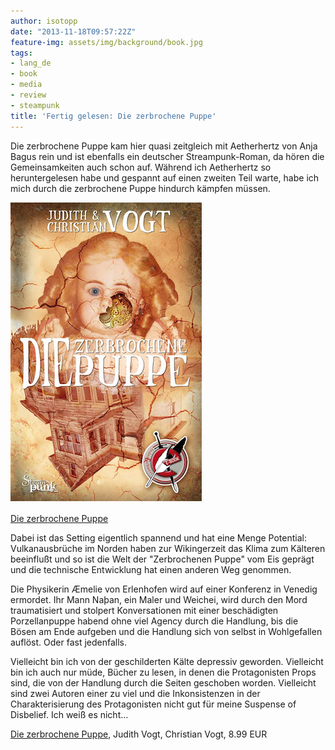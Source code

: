 ```yaml
---
author: isotopp
date: "2013-11-18T09:57:22Z"
feature-img: assets/img/background/book.jpg
tags:
- lang_de
- book
- media
- review
- steampunk
title: 'Fertig gelesen: Die zerbrochene Puppe'
---
```

Die zerbrochene Puppe kam hier quasi zeitgleich mit Aetherhertz von Anja Bagus rein und ist ebenfalls ein deutscher Streampunk-Roman, da hören die Gemeinsamkeiten auch schon auf. Während ich Aetherhertz so heruntergelesen habe und gespannt auf einen zweiten Teil warte, habe ich mich durch die zerbrochene Puppe hindurch kämpfen müssen.

[![](/uploads/2013/11/puppe.png)](http://www.amazon.de/Die-zerbrochene-Puppe-Steampunk-Roman-ebook/dp/B00BD16NPQ)

[Die zerbrochene Puppe](http://www.amazon.de/Die-zerbrochene-Puppe-Steampunk-Roman-ebook/dp/B00BD16NPQ)

Dabei ist das Setting eigentlich spannend und hat eine Menge Potential: Vulkanausbrüche im Norden haben zur Wikingerzeit das Klima zum Kälteren beeinflußt und so ist die Welt der "Zerbrochenen Puppe" vom Eis geprägt und die technische Entwicklung hat einen anderen Weg genommen.

Die Physikerin Æmelie von Erlenhofen wird auf einer Konferenz in Venedig ermordet. Ihr Mann Naþan, ein Maler und Weichei, wird durch den Mord traumatisiert und stolpert Konversationen mit einer beschädigten Porzellanpuppe habend ohne viel Agency durch die Handlung, bis die Bösen am Ende aufgeben und die Handlung sich von selbst in Wohlgefallen auflöst. Oder fast jedenfalls.

Vielleicht bin ich von der geschilderten Kälte depressiv geworden. Vielleicht bin ich auch nur müde, Bücher zu lesen, in denen die Protagonisten Props sind, die von der Handlung durch die Seiten geschoben worden. Vielleicht sind zwei Autoren einer zu viel und die Inkonsistenzen in der Charakterisierung des Protagonisten nicht gut für meine Suspense of Disbelief. Ich weiß es nicht…

[Die zerbrochene Puppe](http://www.amazon.de/Die-zerbrochene-Puppe-Steampunk-Roman-ebook/dp/B00BD16NPQ), Judith Vogt, Christian Vogt, 8.99 EUR
